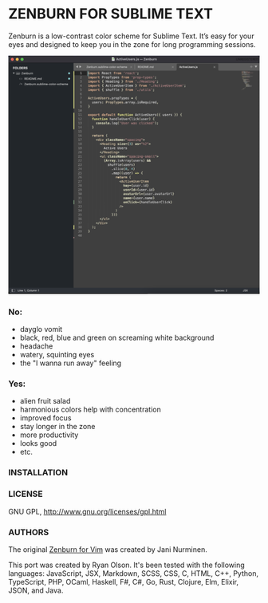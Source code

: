 # ZENBURN FOR SUBLIME TEXT

Zenburn is a low-contrast color scheme for Sublime Text. It’s easy for your eyes and designed to keep you in the zone for long programming sessions.

<p align="center">
  <img src="https://github.com/ryanolsonx/sublimetext-zenburn-theme/raw/master/screenshots/full.png" alt="Zenburn" />
</p>

### No:

  - dayglo vomit
  - black, red, blue and green on screaming white background
  - headache
  - watery, squinting eyes
  - the "I wanna run away" feeling

### Yes:

  + alien fruit salad
  + harmonious colors help with concentration
  + improved focus
  + stay longer in the zone
  + more productivity
  + looks good
  + etc.

### INSTALLATION

### LICENSE

GNU GPL, http://www.gnu.org/licenses/gpl.html

### AUTHORS

The original [Zenburn for Vim](https://github.com/jnurmine/Zenburn/) was created by Jani Nurminen.

This port was created by Ryan Olson. It's been tested with the following languages: JavaScript, JSX, Markdown, SCSS, CSS, C, HTML, C++, Python, TypeScript, PHP, OCaml, Haskell, F#, C#, Go, Rust, Clojure, Elm, Elixir, JSON, and Java.
